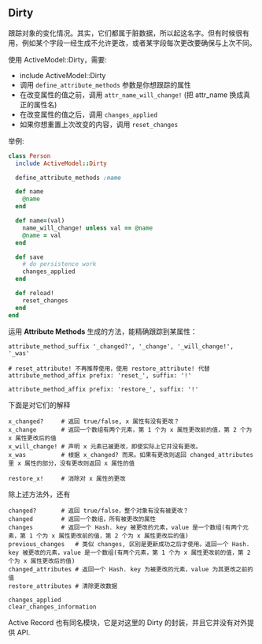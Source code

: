 ## Dirty

跟踪对象的变化情况。其实，它们都属于脏数据，所以起这名字。但有时候很有用，例如某个字段一经生成不允许更改，或者某字段每次更改要确保与上次不同。

使用 ActiveModel::Dirty，需要:

* include ActiveModel::Dirty
* 调用 `define_attribute_methods` 参数是你想跟踪的属性
* 在改变属性的值之前，调用 `attr_name_will_change!` (把 attr_name 换成真正的属性名)
* 在改变属性的值之后，调用 `changes_applied`
* 如果你想重置上次改变的内容，调用 `reset_changes`

举例:

```ruby
class Person
  include ActiveModel::Dirty

  define_attribute_methods :name

  def name
    @name
  end

  def name=(val)
    name_will_change! unless val == @name
    @name = val
  end

  def save
    # do persistence work
    changes_applied
  end

  def reload!
    reset_changes
  end
end
```

运用 **Attribute Methods** 生成的方法，能精确跟踪到某属性：

```
attribute_method_suffix '_changed?', '_change', '_will_change!', '_was'

# reset_attribute! 不再推荐使用，使用 restore_attribute! 代替
attribute_method_affix prefix: 'reset_', suffix: '!'

attribute_method_affix prefix: 'restore_', suffix: '!'
```

下面是对它们的解释

```
x_changed?     # 返回 true/false, x 属性有没有更改？
x_change       # 返回一个数组有两个元素，第 1 个为 x 属性更改前的值，第 2 个为 x 属性更改后的值
x_will_change! # 声明 x 元素已被更改，即使实际上它并没有更改。
x_was          # 根据 x_changed? 而来。如果有更改则返回 changed_attributes 里 x 属性的部分，没有更改则返回 x 属性的值

restore_x!     # 消除对 x 属性的更改
```

除上述方法外，还有

```
changed?       # 返回 true/false，整个对象有没有被更改？
changed        # 返回一个数组，所有被更改的属性
changes        # 返回一个 Hash. key 被更改的元素，value 是一个数组(有两个元素，第 1 个为 x 属性更改前的值，第 2 个为 x 属性更改后的值)
previous_changes   # 类似 changes, 区别是更新成功之后才使用。返回一个 Hash. key 被更改的元素，value 是一个数组(有两个元素，第 1 个为 x 属性更改前的值，第 2 个为 x 属性更改后的值)
changed_attributes # 返回一个 Hash. key 为被更改的元素，value 为其更改之前的值
restore_attributes # 清除更改数据

changes_applied
clear_changes_information
```

Active Record 也有同名模块，它是对这里的 Dirty 的封装，并且它并没有对外提供 API.
